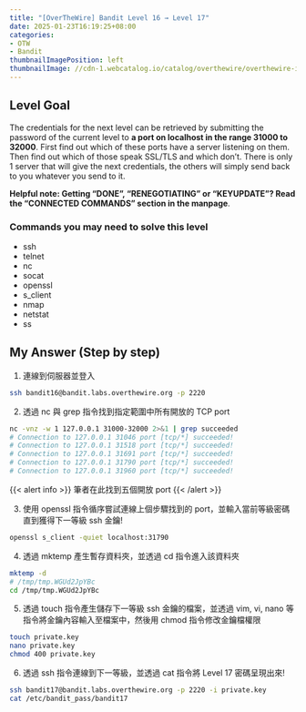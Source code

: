 ```yaml
---
title: "[OverTheWire] Bandit Level 16 → Level 17"
date: 2025-01-23T16:19:25+08:00
categories:
- OTW
- Bandit
thumbnailImagePosition: left
thumbnailImage: //cdn-1.webcatalog.io/catalog/overthewire/overthewire-icon-filled-256.png?v=1714775373043
---
```


<!--more-->

## Level Goal

The credentials for the next level can be retrieved by submitting the password of the current level to **a port on localhost in the range 31000 to 32000**. First find out which of these ports have a server listening on them. Then find out which of those speak SSL/TLS and which don’t. There is only 1 server that will give the next credentials, the others will simply send back to you whatever you send to it.

**Helpful note: Getting “DONE”, “RENEGOTIATING” or “KEYUPDATE”? Read the “CONNECTED COMMANDS” section in the manpage**.

### Commands you may need to solve this level

- ssh
- telnet
- nc
- socat
- openssl
- s_client
- nmap
- netstat
- ss

## My Answer (Step by step)

1. 連線到伺服器並登入

```bash
ssh bandit16@bandit.labs.overthewire.org -p 2220
```

2. 透過 nc 與 grep 指令找到指定範圍中所有開放的 TCP port

```bash
nc -vnz -w 1 127.0.0.1 31000-32000 2>&1 | grep succeeded
# Connection to 127.0.0.1 31046 port [tcp/*] succeeded!
# Connection to 127.0.0.1 31518 port [tcp/*] succeeded!
# Connection to 127.0.0.1 31691 port [tcp/*] succeeded!
# Connection to 127.0.0.1 31790 port [tcp/*] succeeded!
# Connection to 127.0.0.1 31960 port [tcp/*] succeeded!
```

{{< alert info >}}
筆者在此找到五個開放 port
{{< /alert >}}

3. 使用 openssl 指令循序嘗試連線上個步驟找到的 port，並輸入當前等級密碼直到獲得下一等級 ssh 金鑰!

```bash
openssl s_client -quiet localhost:31790
```

4. 透過 mktemp 產生暫存資料夾，並透過 cd 指令進入該資料夾

```bash
mktemp -d
# /tmp/tmp.WGUd2JpYBc
cd /tmp/tmp.WGUd2JpYBc
```

5. 透過 touch 指令產生儲存下一等級 ssh 金鑰的檔案，並透過 vim, vi, nano 等指令將金鑰內容輸入至檔案中，然後用 chmod 指令修改金鑰檔權限

```bash
touch private.key
nano private.key
chmod 400 private.key
```

6. 透過 ssh 指令連線到下一等級，並透過 cat 指令將 Level 17 密碼呈現出來!

```bash
ssh bandit17@bandit.labs.overthewire.org -p 2220 -i private.key
cat /etc/bandit_pass/bandit17
```
